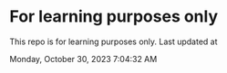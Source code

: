 # For learning purposes only
This repo is for learning purposes only.
Last updated at

Monday, October 30, 2023 7:04:32 AM

